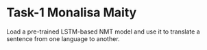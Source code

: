 # Task-1                                                        Monalisa Maity
Load a pre-trained LSTM-based NMT model and use it to translate a sentence from one language to another.
